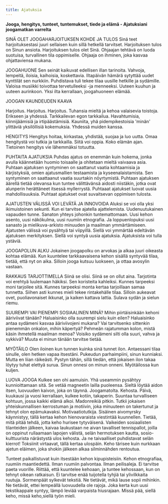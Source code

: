 ```yaml
---
title: Ajatuksia
---
```


**Jooga, hengitys, tunteet, tuntemukset, tiede ja elämä - Ajatuksiani joogamatkan varrelta**

SINÄ OLET JOOGAHARJOITUKSEN KOHDE JA TULOS
Sinä teet harjoituksestasi juuri sellaisen kuin sillä hetkellä tarvitset.
Harjoituksen tulos on Sinun ansiota.
Harjoituksen tulos olet Sinä.
Ohjaajan tehtävä on luoda suotuisa, turvallinen tila oppimiselle.
Ohjaaja on ihminen, joka kasvaa ohjattaviensa mukana. 


JOOGAHUONE
Sen seinät kaikuvat edellisen illan tarinoita.
Vahvoja, lempeitä, iloisia, kaihoisia, koskettavia.
Iltapäivän hämärä sytyttää uudet kynttilät sen nurkkiin.
Puhdistava tuli tekee tilaa uusille hetkille ja sydämille.
Valoisa musiikki toivottaa tervetulleeksi -ja menneeksi.
Uuteen kuuhun ja uuteen aurinkoon.
Yksi ilta kerrallaan, joogahuoneen elämää.


JOOGAN KAUNDEUDEN KAAVA

Harjoitus. Harjoitus. Harjoitus.
Tuhansia mieltä ja kehoa valaisevia toistoja.
Erikseen ja yhdessä.
Tarkkailevan egon tarkkailua.
Havahtumisia, kiinnijäämisiä ja irtipäästämisiä.
Kauniita, yhä pidempikestoisia 'minän' ylittäviä yksilöllisiä kokemuksia.
Yhdessä muiden kanssa.


HENGITYS
Hengitys hoitaa, kirkastaa, yhdistää, suojaa ja luo uutta.
Omaa hengitystä voi tutkia ja tarkkailla.
Siitä voi oppia. Koko elämän ajan.
Tietoinen hengitys vie lähemmäksi totuutta.


PUHTAITA AJATUKSIA
Puhdas ajatus on enemmän kuin hokema, jonka avulla käännetään huomio toisaalle ja ohitetaan mieltä vaivaava asia.
Puhtaan ajatuksen syntyminen on saattanut vaatia kohtaamisia ja kärjistyksiä, omien ajatusmallien testaamista ja kyseenalaistamista.
Sen syntyminen on saattaanut vaatia suurtakin nöyrtymistä.
Puhtaan ajatuksen äärellä tietää olevansa kun tuntee välittävänsä aidosti niistäkin, jotka ovat alunperin herättäneet itsessä myllerrystä.
Puhtaaat ajatukset luovat uusia mahdollisuuksia.
Puhtaat ajatukset ovat suvaitsevan oppimisen tulosta.


AJATUSTEN VÄLISSÄ VOI LEVÄTÄ JA INNOVOIDA
Aluksi se voi olla yksi ikimuistoinen sekunti.
Kun ei tarvitse ajatella ajattelemista.
Uudenuutukainen vapauden tunne.
Sanaton yhteys johonkin tuntemattomaan.
Uusi kehon asento, uusi näkökulma, uusi ruumiin etnografia.
Ja loppuenlopuksi uusi sanasto ja mielikuva-arkisto minuuden ja maailman ymmärtämiseen.
Ajatusten välissä voi pysähtyä tai viipyillä.
Siellä voi ymmärtää edeltävän ajatuksen merkityksen.
Siellä voi syntyä uusia ajatuksia.
Ajatuksista voi tulla ystäviä. 


JOOGAPOLUN ALKU
Jokainen joogapolku on arvokas ja alkaa juuri oikeasta kohtaa elämää.
Kun kuuntelee tarkkaavaisena kehon sisällä syntyvää tilaa, tietää, että nyt on aika. 
Silloin jooga kutsuu luokseen, ja ottaa avosylin vastaan.


RAKKAUS TARJOTTIMELLA
Siinä se olisi.
Siinä se on ollut aina.
Tarjotinta voi erehtyä luulemaan häkiksi.
Sen koristeita kahleiksi.
Kunnes tarpeeksi moni tarjoilee sitä.
Kunnes tarpeeksi monta kertaa tarjoillaan samaa tunnetta.
Siihen asti kunnes mieli tekee rintakehälle tilaa.
Silloin aukeavat ovet,
puoliavonaiset ikkunat,
ja kaiken kattava lattia.
Sulava sydän ja sielun riemu.


SUUREMPI VAI PIENEMPI SOSIAALINEN MINÄ?
Mihin piirtäisinkään kehoni ääriviivat tänään? 
Haluaisinko olla suurempi sielu kuin eilen?
Haluaisinko antaa sydämeni kasvaa ääriviivojeni mukana? 
Vai tarvitsenko sittenkin pienemmän onkalon, mihin käpertyä?
Pehmeän rajatumman kolon, mistä käsin ihmetellä maailman menoa? 
Voisiko sydämeni silti olla suuri, vahva ja sykkivä?
Muuta ei minun tänään tarvitse tietää. 


MYÖTÄILO
Olen iloinen kun tunnen kuinka sinä tunnet ilon.
Antaessani tilaa sinulle, olen hetken vapaa itsestäni.
Pukeudun parhaimpiini, sinun kunniaksi. 
Mutta en liian räikeästi.
Pystyn tähän, sillä tiedän, että jokaisen ilon takaa löytyy tuhat elettyä surua.
Sinun onnesi on minun onneni.
Myötäilossa kun kuljen.



LUOVA JOOGA
Kulkee sen ohi aamuisin. Yhä useammin pysähtyy kunnioittamaan sitä. Se vetää magneetin lailla puoleensa. Sieltä löytää aidon itsen, luovuuden kaivon, joka on täynnä. Joogamatolta. Kehosta. Päivä, kuukausi ja vuosi kerrallaan, kulkee kotiin, takaperin. Suuntaa turvalliseen kohtuun, jossa kaikki elämä alkoi. Madonreikiä pitkin. Tutkii jokaisen yhteiskunnallisen kerrostuman ja motiivin, joka minuuteen on takertunut ja tehnyt olon epämukavaksi. Motivaatiotutkija. Sisäinen aivomyrsky käynnistyy, tällä kertaa kehon hienovaraista viestintää kuunnellen. Tietää, mitä pitää tehdä, jotta keho hurisee tytyväisenä. Vaikeiden sosiaalisten tilanteiden jälkeen, kaivaa laukustaan ne aivan tavalliset tennispallot, joilla on oppinut rullaamaan lapojen välistä, selän hermotuksen kautta, sosio-kulttuurista närästystä ulos kehosta. Ja ne taivaalliset puhdistavat selän kierrot! Toksiinit virtaavat, tällä kertaa ulospäin. Keho tärisee kuin nurkkaan ajetun eläimen, joka shokin jälkeen alkaa silminnähden rentoutua.

Tunteet paikallistuvat kuin itsestään kehon kipupisteisiin. Kehon etnografiaa, ruumiin maantiedettä. Ilman ruumiin palvontaa. Ilman peilisaleja. Ei tarvitse paeta vuorille. Riittää, että kuuntelee kehoaan, ja tuntee kehossaan, kun on tehnyt oikean ratkaisun. Ei tarvitse enää tuijotella tyhjiä tai ylivilkkaita ruutuja. Sormenpäät sylkevät tekstiä. Ne tietävät, mikä lause sopii mihinkin. Ne tietävät, ettei lempeällä luovuudella ole rajoja. Joka kerta kun uusi tekstikappale syntyy, lämpö leviää varpaista hiusrajaan. Missä pää, siellä keho, missä keho,siellä työn mieli.

